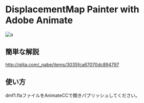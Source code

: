 # DisplacementMap Painter with Adobe Animate

![a](https://i.gyazo.com/6050634f42880375e73a0a745cbccb38.gif)

## 簡単な解説
http://qiita.com/_nabe/items/3035fca67070dc894797

## 使い方
dmf1.flaファイルをAnimateCCで開きパブリッシュしてください。
